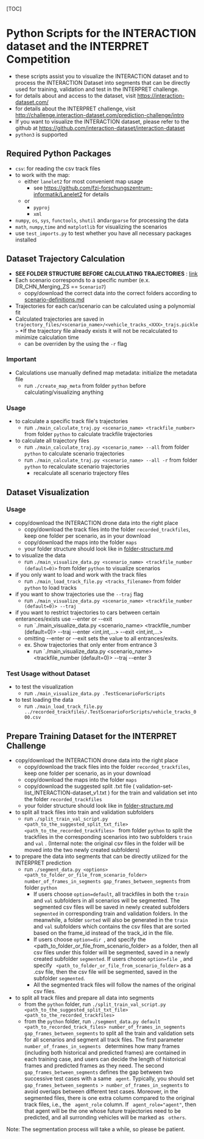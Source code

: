 [TOC]

# Python Scripts for the INTERACTION dataset and the INTERPRET Competition

* these scripts assist you to visualize the INTERACTION dataset and to process the INTERACTION Dataset into segments that can be directly used for training, validation and test in the INTERPRET challenge.
* for details about and access to the dataset, visit https://interaction-dataset.com/
* for details about the INTERPRET challenge, visit http://challenge.interaction-dataset.com/prediction-challenge/intro
* If you want to visualize the INTERACTION dataset, please refer to the github at https://github.com/interaction-dataset/interaction-dataset
*  `python3` is supported

## Required Python Packages
* `csv`: for reading the csv track files
* to work with the map:
  * either `lanelet2` for most convenient map usage
    * see https://github.com/fzi-forschungszentrum-informatik/Lanelet2 for details
  * or
    * `pyproj`
    * `xml`
* `numpy`, `os`,  `sys`,  `functools`, `shutil` and`argparse` for processing the data
* `math`, `numpy`,`time` and `matplotlib` for visualizing the scenarios
* use `test_imports.py` to test whether you have all necessary packages installed

## Dataset Trajectory Calculation
* **SEE FOLDER STRUCTURE BEFORE CALCULATING TRAJECTORIES** : [link](doc/folder-structure.md)
* Each scenario corresponds to a specific number (e.x. DR_CHN_Merging_ZS == `Scenario7`)
  * copy/download the correct data into the correct folders according to [scenario-definitions.md](docs/scenario-definitions.md)
* Trajectories for each car/scenario can be calculated using a polynomial fit
* Calculated trajectories are saved in `trajectory_files/<scenario_name>/<vehicle_tracks_<XXX>_trajs.pickle>`
*If the trajectory file already exists it will not be recalculated to minimize calculation time
  * can be overriden by the using the `-r` flag
### Important
  * Calculations use manually defined map metadata: initialize the metadata file
    * run `./create_map_meta` from folder `python` before calculating/visualizing anything
### Usage
* to calculate a specific track file's trajectories
  * run `./main_calculate_traj.py <scenario_name> <trackfile_number>` from folder `python` to calculate trackfile trajectories
* to calculate all trajectory files
  * run `./main_calculate_traj.py <scenario_name> --all` from folder `python` to calculate scenario trajectories
  * run `./main_calculate_traj.py <scenario_name> --all -r` from folder `python` to recalculate scenario trajectories
    * recalculate all scenario trajectory files

## Dataset Visualization

### Usage 

* copy/download the INTERACTION drone data into the right place
  * copy/download the track files into the folder `recorded_trackfiles`, keep one folder per scenario, as in your download
  * copy/download the maps into the folder `maps`
  * your folder structure should look like in [folder-structure.md](doc/folder-structure.md)
* to visualize the data
  * run `./main_visualize_data.py <scenario_name> <trackfile_number (default=0)>` from folder `python` to visualize scenarios
* if you only want to load and work with the track files
  * run `./main_load_track_file.py <tracks_filename>` from folder `python` to load tracks
* if you want to show trajectories use the `--traj` flag
  * run `./main_visualize_data.py <scenario_name> <trackfile_number (default=0)> --traj`
* if you want to restrict trajectories to cars between certain enterances/exists use --enter or --exit 
  * run `./main_visualize_data.py <scenario_name> <trackfile_number (default=0)> --traj --enter <int,int,...> --exit <int,int,...>
  * omitting --enter or --exit sets the value to all entrances/exits.  
  * ex. Show trajectories that only enter from entrance 3
    * run `./main_visualize_data.py <scenario_name> <trackfile_number (default=0)> --traj --enter 3
  
### Test Usage without Dataset

* to test the visualization
  * run `./main_visualize_data.py .TestScenarioForScripts`
* to test loading the data
  * run `./main_load_track_file.py ../recorded_trackfiles/.TestScenarioForScripts/vehicle_tracks_000.csv`

## Prepare Training Dataset for the INTERPRET Challenge

- copy/download the INTERACTION drone data into the right place
  - copy/download the track files into the folder `recorded_trackfiles`, keep one folder per scenario, as in your download
  - copy/download the maps into the folder `maps`
  - copy/download the suggested split .txt file ( validation-set-list_INTERACTION-dataset_v1.txt ) for the train and validation set into the folder `recorded_trackfiles`
  - your folder structure should look like in [folder-structure.md](doc/folder-structure.md)
- to split all track files into train and validation subfolders
  - run `./split_train_val_script.py <path_to_the_suggested_split_txt_file> <path_to_the_recorded_trackfiles> ` from folder `python` to split the trackfiles in the corresponding scenarios into two subfolders  `train`  and  `val` . (Internal note: the original csv files in the folder will be moved into the two newly created subfolders)
- to prepare the data into segments that can be directly utilized for the INTERPRET prediction
  - run `./segment_data.py <options> <path_to_folder_or_file_from_scenario_folder> number_of_frames_in_segments gap_frames_between_segments` from folder `python`
    - If users choose  `option=default`,  all trackfiles in both the  `train`  and  `val` subfolders in all scenarios will be segmented. The segmented csv files will be saved in newly created subfolders  `segmented` in corresponding train and validation folders. In the meanwhile, a folder `sorted` will also be generated in the  `train`  and  `val` subfolders which contains the csv files that are sorted based on the frame_id instead of the track_id in the file.
    - If users choose  `option=dir `, and specify the  <path_to_folder_or_file_from_scenario_folder> as a folder, then all csv files under this folder will be segmented, saved in a newly created subfolder `segmented`. If users choose  `option=file `, and specify ` <path_to_folder_or_file_from_scenario_folder>` as a .csv file, then the csv file will be segmented, saved in the subfolder  `segmented`.
    - All the segmented track files will follow the names of the original csv files.
- to split all track files and prepare all data into segments
  - from the  `python` folder, run `./split_train_val_script.py <path_to_the_suggested_split_txt_file> <path_to_the_recorded_trackfiles> `
  - from the `python` folder, run `./segment_data.py default <path_to_recorded_track_files> number_of_frames_in_segments gap_frames_between_segments` to split all the train and validation sets for all scenarios and segment all track files.  The first parameter `number_of_frames_in_segments ` determines how many frames (including both historical and predicted frames) are contained in each training case, and users can decide the length of historical frames and predicted frames as they need. The second ` gap_frames_between_segments` defines the gap between two successive test cases with a same  ` agent`. Typically, you should set   ` gap_frames_between_segments > number_of_frames_in_segments `  to avoid overlaps between different test cases. Moreover, in the segmented files, there is one extra column compared to the original track files, i.e., the  ` agent_role` column. If ` agent_role="agent"`, then that agent will be the one whose future trajectories need to be predicted, and all surronding vehicles will be marked as ` others`.

Note: The segmentation process will take a while, so please be patient.



